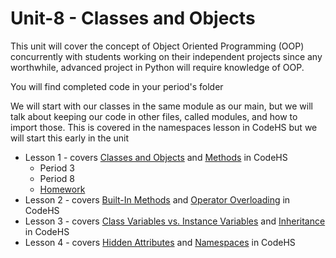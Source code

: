 # Unit-8 - Classes and Objects

This unit will cover the concept of Object Oriented Programming (OOP) concurrently with students working on their independent projects since any worthwhile, advanced project in Python will require knowledge of OOP.

You will find completed code in your period's folder

We will start with our classes in the same module as our main, but we will talk about keeping our code in other files, called modules, and how to import those. This is covered in the namespaces lesson in CodeHS but we will start this early in the unit

* Lesson 1 - covers [Classes and Objects](https://codehs.com/lms/assignment/128203660) and [Methods](https://codehs.com/lms/assignment/128203667) in CodeHS
    * Period 3
    * Period 8
    * [Homework](https://github.com/WLHS-Computer-Programming2/Unit-8/blob/main/Lesson-1/Unit8HW1.md)
* Lesson 2 - covers [Built-In Methods](https://codehs.com/lms/assignment/128203674) and [Operator Overloading](https://codehs.com/lms/assignment/128203684) in CodeHS
* Lesson 3 - covers [Class Variables vs. Instance Variables](https://codehs.com/lms/assignment/128203692) and [Inheritance](https://codehs.com/lms/assignment/128203700) in CodeHS
* Lesson 4 - covers [Hidden Attributes](https://codehs.com/lms/assignment/128203707) and [Namespaces](https://codehs.com/lms/assignment/128203714) in CodeHS
